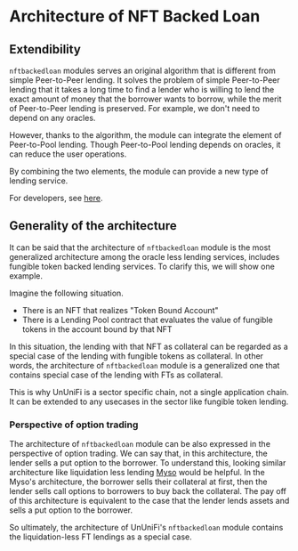 # Architecture of NFT Backed Loan

## Extendibility

`nftbackedloan` modules serves an original algorithm that is different from simple Peer-to-Peer lending. It solves the problem of simple Peer-to-Peer lending that it takes a long time to find a lender who is willing to lend the exact amount of money that the borrower wants to borrow, while the merit of Peer-to-Peer lending is preserved. For example, we don't need to depend on any oracles.

However, thanks to the algorithm, the module can integrate the element of Peer-to-Pool lending.
Though Peer-to-Pool lending depends on oracles, it can reduce the user operations.

By combining the two elements, the module can provide a new type of lending service.

For developers, see [here](../develop/nft-lending-pool.md).

## Generality of the architecture

It can be said that the architecture of `nftbackedloan` module is the most generalized architecture among the oracle less lending services, includes fungible token backed lending services.
To clarify this, we will show one example.

Imagine the following situation.

- There is an NFT that realizes "Token Bound Account"
- There is a Lending Pool contract that evaluates the value of fungible tokens in the account bound by that NFT

In this situation, the lending with that NFT as collateral can be regarded as a special case of the lending with fungible tokens as collateral.
In other words, the architecture of `nftbackedloan` module is a generalized one that contains special case of the lending with FTs as collateral.

This is why UnUniFi is a sector specific chain, not a single application chain.
It can be extended to any usecases in the sector like fungible token lending.

### Perspective of option trading

The architecture of `nftbackedloan` module can be also expressed in the perspective of option trading.
We can say that, in this architecture, the lender sells a put option to the borrower.
To understand this, looking similar architecture like liquidation less lending [Myso](https://www.myso.finance/) would be helpful.
In the Myso's architecture, the borrower sells their collateral at first, then the lender sells call options to borrowers to buy back the collateral.
The pay off of this architecture is equivalent to the case that the lender lends assets and sells a put option to the borrower.

So ultimately, the architecture of UnUniFi's `nftbackedloan` module contains the liquidation-less FT lendings as a special case.
